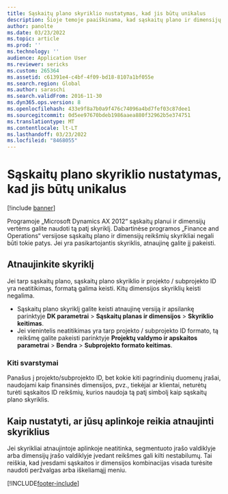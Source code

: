 ```yaml
---
title: Sąskaitų plano skyriklio nustatymas, kad jis būtų unikalus
description: Šioje temoje paaiškinama, kad sąskaitų plano ir dimensijų reikšmių skyrikliai negali būti tokie patys. Atnaujinę turite pakeisti skyriklio reikšmes.
author: panolte
ms.date: 03/23/2022
ms.topic: article
ms.prod: ''
ms.technology: ''
audience: Application User
ms.reviewer: sericks
ms.custom: 265364
ms.assetid: c61391e4-c4bf-4f09-bd18-8107a1bf055e
ms.search.region: Global
ms.author: saraschi
ms.search.validFrom: 2016-11-30
ms.dyn365.ops.version: 8
ms.openlocfilehash: 433e9f8a7b0a9f476c74096a4bd7fef03c87dee1
ms.sourcegitcommit: 0d5ee97670bdeb1986aaea880f32962b5e374751
ms.translationtype: MT
ms.contentlocale: lt-LT
ms.lasthandoff: 03/23/2022
ms.locfileid: "8468055"
---
```

# <a name="make-the-chart-of-accounts-delimiter-unique"></a>Sąskaitų plano skyriklio nustatymas, kad jis būtų unikalus

[!include [banner](../includes/banner.md)]

Programoje „Microsoft Dynamics AX 2012“ sąskaitų planui ir dimensijų vertėms galite naudoti tą patį skyriklį. Dabartinėse programos „Finance and Operations“ versijose sąskaitų plano ir dimensijų reikšmių skyrikliai negali būti tokie patys. Jei yra pasikartojantis skyriklis, atnaujinę galite jį pakeisti. 

## <a name="update-delimiter"></a>Atnaujinkite skyriklį
Jei tarp sąskaitų plano, sąskaitų plano skyriklio ir projekto / subprojekto ID yra neatitikimas, formatą galima keisti. Kitų dimensijos skyriklių keisti negalima. 
- Sąskaitų plano skyriklį galite keisti atnaujinę versiją ir apsilankę parinktyje **DK parametrai** > **Sąskaitų planas ir dimensijos** > **Skyriklio keitimas**. 
- Jei vienintelis neatitikimas yra tarp projekto / subprojekto ID formato, tą reikšmę galite pakeisti parinktyje **Projektų valdymo ir apskaitos parametrai** > **Bendra** > **Subprojekto formato keitimas**. 

### <a name="other-considerations"></a>Kiti svarstymai
Panašus į projekto/subprojekto ID, bet kokie kiti pagrindinių duomenų įrašai, naudojami kaip finansinės dimensijos, pvz., tiekėjai ar klientai, neturėtų turėti sąskaitos ID reikšmių, kurios naudoja tą patį simbolį kaip sąskaitų plano skyriklis. 

## <a name="how-to-determine-if-your-environment-requires-updated-delimiters"></a>Kaip nustatyti, ar jūsų aplinkoje reikia atnaujinti skyriklius 
Jei skyrikliai atnaujintoje aplinkoje neatitinka, segmentuoto įrašo valdiklyje arba dimensijų įrašo valdiklyje įvedant reikšmes gali kilti nestabilumų. Tai reiškia, kad įvesdami sąskaitos ir dimensijos kombinacijas visada turėsite naudoti peržvalgas arba iškeliamąjį meniu.

[!INCLUDE[footer-include](../../../includes/footer-banner.md)]
